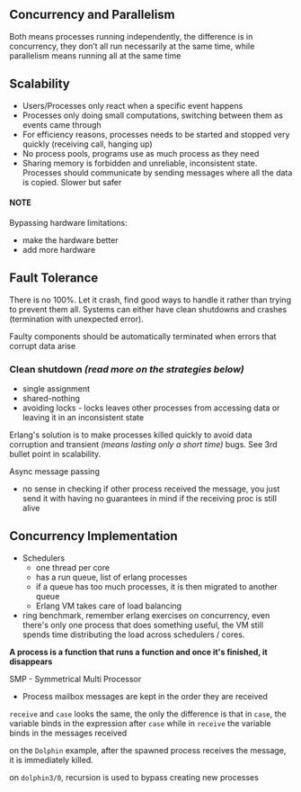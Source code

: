 ## Concurrency and Parallelism

Both means processes running independently, the difference is in concurrency, 
they don’t all run necessarily at the same time, while parallelism means running 
all at the same time

## Scalability
- Users/Processes only react when a specific event happens 
- Processes only doing small computations, switching between them as events came 
  through
- For efficiency reasons, processes needs to be started and stopped very quickly
  (receiving call, hanging up)
- No process pools, programs use as much process as they need
- Sharing memory is forbidden and unreliable, inconsistent state. Processes 
  should communicate by sending messages where all the data is copied. Slower 
  but safer

#### NOTE
Bypassing hardware limitations:
- make the hardware better
- add more hardware

## Fault Tolerance
There is no 100%. Let it crash, find good ways to handle it rather than trying 
to prevent them all. Systems can either have clean shutdowns and crashes 
(termination with unexpected error). 

Faulty components should be automatically terminated when errors that corrupt
data arise

### Clean shutdown *(read more on the strategies below)*
- single assignment 
- shared-nothing 
- avoiding locks - locks leaves other processes from accessing data or leaving
  it in an inconsistent state

Erlang's solution is to make processes killed quickly to avoid data corruption
and transient *(means lasting only a short time)* bugs. See 3rd bullet point in
scalability. 

Async message passing
- no sense in checking if other process received the message, you just send it
  with having no guarantees in mind if the receiving proc is still alive

## Concurrency Implementation
- Schedulers
  - one thread per core
  - has a run queue, list of erlang processes
  - if a queue has too much processes, it is then migrated to another queue
  - Erlang VM takes care of load balancing
- ring benchmark, remember erlang exercises on concurrency, even there's only
  one process that does something useful, the VM still spends time distributing
  the load across schedulers / cores.

**A process is a function that runs a function and once it's finished, it disappears**

SMP - Symmetrical Multi Processor

- Process mailbox messages are kept in the order they are received

```receive``` and ```case``` looks the same, the only the difference is that in
```case```, the variable binds in the expression after ```case``` while in
```receive``` the variable binds in the messages received

on the ```Dolphin``` example, after the spawned process receives the message, it
is immediately killed. 

on ```dolphin3/0```, recursion is used to bypass creating new processes
